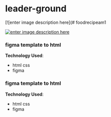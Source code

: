 # leader-ground



[![enter image description here](# foodrecipeam1


[![enter image description here](https://i.ibb.co/GVnfsKF/screencapture-omar4321-github-io-leader-ground-2021-11-26-23-08-59.png)](https://omar4321.github.io/leader-ground/)

###  figma template to html



**Technology Used**: 

 - html css 
 -  figma

###  figma template to html



**Technology Used**: 

 - html css 
 -  figma
